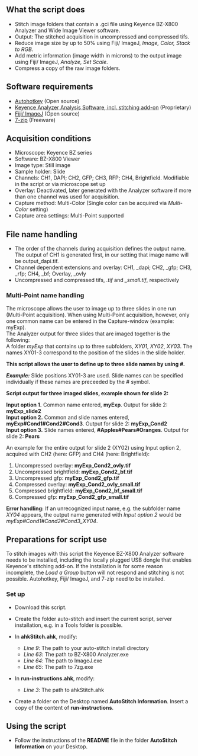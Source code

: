 ## What the script does ##

* Stitch image folders that contain a .gci file using Keyence BZ-X800 Analyzer and Wide Image Viewer software.
* Output: The stitched acquisition in uncompressed and compressed tifs. 
* Reduce image size by up to 50% using Fiji/ ImageJ, _Image, Color, Stack to RGB_.
* Add metric information (image width in microns) to the output image using Fiji/ ImageJ, _Analyze, Set Scale_.
* Compress a copy of the raw image folders.

## Software requirements ##

* [Autohotkey](https://www.autohotkey.com/) (Open source) 
* [Keyence Analyzer Analysis Software, incl. stitching add-on](https://www.keyence.com/landing/microscope/lp_fluorescence.jsp) (Proprietary)
* [Fiji/ ImageJ](https://imagej.net/Fiji) (Open source)
* [7-zip](https://www.7-zip.org/download.html) (Freeware)

## Acquisition conditions ##

* Microscope: Keyence BZ series
* Software: BZ-X800 Viewer
* Image type: Still image
* Sample holder: Slide
* Channels: CH1, DAPI; CH2, GFP; CH3, RFP; CH4, Brightfield. Modifiable in the script or via microscope set up
* Overlay: Deactivated, later generated with the Analyzer software if more than one channel was used for acquisition.
* Capture method: Multi-Color (Single color can be acquired via _Multi-Color_ setting)
* Capture area settings: Multi-Point supported


## File name handling ##

* The order of the channels during acquisition defines the output name. The output of CH1 is generated first, in our setting that image name will be output_dapi.tif.
* Channel dependent extensions and overlay: CH1, \_dapi; CH2, \_gfp; CH3, \_rfp; CH4, \_bf; Overlay, \_ovly
* Uncompressed and compressed tifs, _.tif_ and _\_small.tif_, respectively

### Multi-Point name handling ###

The microscope allows the user to image up to three slides in one run (Multi-Point acquisition).
When using Multi-Point acquisition, however, only one common name can be entered in the Capture-window (example: myExp).  
The Analyzer output for three slides that are imaged together is the following:  
A folder _myExp_ that contains up to three subfolders, _XY01_, _XY02_, _XY03_. The names XY01-3 correspond to the position of the slides in the slide holder.

__This script allows the user to define up to three slide names by using _#_.__  

___Example:___
Slide positions XY01-3 are used. Slide names can be specified individually if these names are preceeded by the _#_ symbol.

__Script output for three imaged slides, example shown for slide 2:__

__Input option 1.__ Common name entered, __myExp__. Output for slide 2: __myExp\_slide2__  
__Input option 2.__ Common and slide names entered, __myExp#Cond1#Cond2#Cond3__. Output for slide 2: __myExp\_Cond2__  
__Input option 3.__ Slide names entered, __#Apples#Pears#Oranges__. Output for slide 2: __Pears__   

An example for the entire output for slide 2 (XY02) using Input option 2, acquired with CH2 (here: GFP) and CH4 (here: Brightfield):  
1. Uncompressed overlay: __myExp\_Cond2\_ovly.tif__
2. Uncompressed brightfield: __myExp\_Cond2\_bf.tif__
3. Uncompressed gfp: __myExp\_Cond2\_gfp.tif__
4. Compressed overlay: __myExp\_Cond2\_ovly\_small.tif__
5. Compressed brightfield: __myExp\_Cond2\_bf\_small.tif__
6. Compressed gfp: __myExp\_Cond2\_gfp\_small.tif__

__Error handling:__ If an unrecognized input name, e.g. the subfolder name _XY04_ appears, the output name generated with _Input option 2_ would be _myExp#Cond1#Cond2#Cond3\_XY04_.

## Preparations for script use ##

To stitch images with this script the Keyence BZ-X800 Analyzer software needs to be installed, including the locally plugged USB dongle that enables Keyence's stitching add-on. If the installation is for some reason incomplete, the _Load a Group_ button will not respond and stitching is not possible. 
Autohotkey, Fiji/ ImageJ, and 7-zip need to be installed.

### Set up ###

* Download this script.  
* Create the folder auto-stitch and insert the current script, server installation, e.g. in a Tools folder is possible.  
* In __ahkStitch.ahk__, modify:
    * _Line 9_: The path to your auto-stitch install directory
    * _Line 63_: The path to BZ-X800 Analyzer.exe
    * _Line 64_: The path to ImageJ.exe
    * _Line 65_: The path to 7zg.exe  
* In __run-instructions.ahk__, modify:
    * _Line 3_: The path to ahkStitch.ahk

* Create a folder on the Desktop named __AutoStitch Information__. Insert a copy of the content of __run-instructions__.

## Using the script ##
* Follow the instructions of the __README__ file in the folder __AutoStitch Information__ on your Desktop. 















